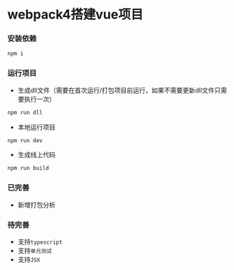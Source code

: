 # webpack4搭建vue项目

### 安装依赖
``` sh
npm i
```

### 运行项目
- 生成dll文件（需要在首次运行/打包项目前运行，如果不需要更新dll文件只需要执行一次）
``` sh
npm run dll
```
- 本地运行项目
``` sh
npm run dev
```
- 生成线上代码
``` sh
npm run build
```

### 已完善
- 新增打包分析

### 待完善
- 支持`typescript`
- 支持`单元测试`
- 支持`JSX`